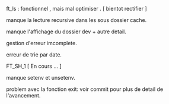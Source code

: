 ft_ls : fonctionnel , mais mal optimiser . [ bientot rectifier ]

  manque la lecture recursive dans les sous dossier cache.
  
  manque l'affichage du dossier dev + autre detail.
  
  gestion d'erreur imcomplete.
  
  erreur de trie par date.
  
FT_SH_1 [ En cours ... ]

  manque setenv et unsetenv.
  
  problem avec la fonction exit: voir commit pour plus de detail de l'avancement.
  
  
